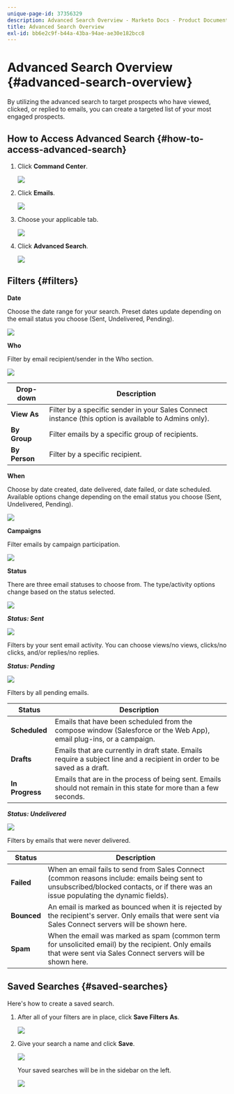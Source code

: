 ```yaml
---
unique-page-id: 37356329
description: Advanced Search Overview - Marketo Docs - Product Documentation
title: Advanced Search Overview
exl-id: bb6e2c9f-b44a-43ba-94ae-ae30e182bcc8
---
```

# Advanced Search Overview {#advanced-search-overview}

By utilizing the advanced search to target prospects who have viewed, clicked, or replied to emails, you can create a targeted list of your most engaged prospects.

## How to Access Advanced Search {#how-to-access-advanced-search}

1. Click **Command Center**.

   ![](assets/one.png)

1. Click **Emails**.

   ![](assets/two.png)

1. Choose your applicable tab.

   ![](assets/three.png)

1. Click **Advanced Search**.

   ![](assets/four.png)

## Filters {#filters}

**Date**

Choose the date range for your search. Preset dates update depending on the email status you choose (Sent, Undelivered, Pending).

![](assets/date.png)

**Who**

Filter by email recipient/sender in the Who section.

![](assets/who.png)

| Drop-down | Description |
|---|---|
| **View As** |Filter by a specific sender in your Sales Connect instance (this option is available to Admins only). |
| **By Group** |Filter emails by a specific group of recipients. |
| **By Person** |Filter by a specific recipient. |

**When**

Choose by date created, date delivered, date failed, or date scheduled. Available options change depending on the email status you choose (Sent, Undelivered, Pending).

![](assets/when.png)

**Campaigns**

Filter emails by campaign participation.

![](assets/campaigns.png)

**Status**

There are three email statuses to choose from. The type/activity options change based on the status selected.

![](assets/status.png)

***Status: Sent***

![](assets/status-sent.png)

Filters by your sent email activity. You can choose views/no views, clicks/no clicks, and/or replies/no replies.

***Status: Pending***

![](assets/status-pending.png)

Filters by all pending emails.

| Status | Description |
|---|---|
| **Scheduled** |Emails that have been scheduled from the compose window (Salesforce or the Web App), email plug-ins, or a campaign. |
| **Drafts** |Emails that are currently in draft state. Emails require a subject line and a recipient in order to be saved as a draft. |
| **In Progress** |Emails that are in the process of being sent. Emails should not remain in this state for more than a few seconds. |

***Status: Undelivered***

![](assets/status-undelivered.png)

Filters by emails that were never delivered.

| Status | Description |
|---|---|
| **Failed** |When an email fails to send from Sales Connect (common reasons include: emails being sent to unsubscribed/blocked contacts, or if there was an issue populating the dynamic fields). |
| **Bounced** |An email is marked as bounced when it is rejected by the recipient's server. Only emails that were sent via Sales Connect servers will be shown here. |
| **Spam** |When the email was marked as spam (common term for unsolicited email) by the recipient. Only emails that were sent via Sales Connect servers will be shown here. |

## Saved Searches {#saved-searches}

Here's how to create a saved search.

1. After all of your filters are in place, click **Save Filters As**.

   ![](assets/save-search-1.png)

1. Give your search a name and click **Save**.

   ![](assets/save-search-2.png)

   Your saved searches will be in the sidebar on the left.

   ![](assets/advanced-search-overview-15.png)
